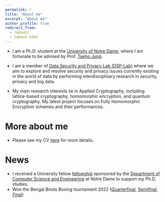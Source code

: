 ```yaml
---
permalink: /
title: "About me"
excerpt: "About me"
author_profile: true
redirect_from:
  - /about/
  - /about.html
---
```


- I am a Ph.D. student at the [University of Notre Dame](https://www.nd.edu/), where I am fortunate to be advised by Prof. [Taeho Jung](https://sites.nd.edu/taeho-jung/).

- I am a member of [Data Security and Privacy Lab (DSP-Lab)](https://sites.nd.edu/dsp-lab/) where we aim to explore and resolve security and privacy issues currently existing in the world of data by performing interdisciplinary research in security, privacy and big data.

- My main research interests lie in Applied Cryptography, including lattice-based cryptography, homomorphic encryption, and quantum cryptography. My latest project focuses on Fully Homomorphic Encryption schemes and their performances.

# More about me

- Please see my CV [here](https://n7koirala.github.io/files/CV_ND_02.pdf) for more details.

# News

- I received a University fellow [fellowship](https://graduateschool.nd.edu/funding/select-fellowship-recipients/) sponsored by the [Department of Computer Science and Engineering](https://cse.nd.edu/) at Notre Dame to support my Ph.D. studies.
- Won the Bengal Bouts Boxing tournament 2022 ([Quarterfinal](https://ndsmcobserver.com/2022/03/2022-bengal-bouts-quarterfinals-ring-b-results/), [Semifinal](https://ndsmcobserver.com/2022/03/2022-bengal-bouts-continue-with-semifinals/), [Final](https://ndsmcobserver.com/2022/04/2022-bengal-bouts-winners-crowned-in-purcell/))
